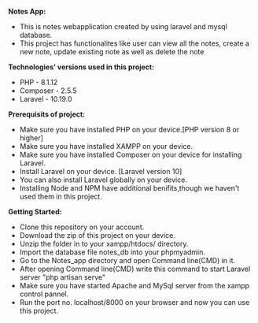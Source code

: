 **Notes App:**
- This is notes webapplication created by using laravel and mysql database.
- This project has functionalites like user can view all the notes, create a new note, update existing note as well as delete the note

**Technologies' versions used in this project:**
- PHP - 8.1.12
- Composer - 2.5.5
- Laravel - 10.19.0

**Prerequisits of project:**
- Make sure you have installed PHP on your device.[PHP version 8 or higher]
- Make sure you have installed XAMPP on your device.
- Make sure you have installed Composer on your device for installing Laravel.
- Install Laravel on your device. [Laravel version 10]
- You can also install Laravel globally on your device.
- Installing Node and NPM have additional benifits,though we haven't used them in this project.

**Getting Started:**
- Clone this repository on your account.
- Download the zip of this project on your device.
- Unzip the folder in to your xampp/htdocs/ directory.
- Import the database file notes_db into your phpmyadmin.
- Go to the Notes_app directory and open Command line(CMD) in it.
- After opening Command line(CMD) write this command to start Laravel server "php artisan serve"
- Make sure you have started Apache and MySql server from the xampp control pannel.
- Run the port no. localhost/8000 on your browser and now you can use this project.
